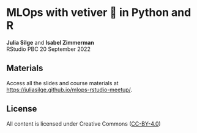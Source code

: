 # MLOps with vetiver 🏺 in Python and R

**Julia Silge** and **Isabel Zimmerman**  
RStudio PBC
20 September 2022

## Materials

Access all the slides and course materials at <https://juliasilge.github.io/mlops-rstudio-meetup/>.

## License

All content is licensed under Creative Commons ([CC-BY-4.0](http://creativecommons.org/licenses/by/4.0/))
